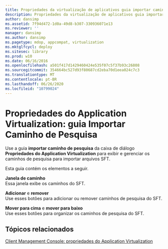 ```yaml
---
title: Propriedades da virtualização de aplicativos guia importar caminho de pesquisa
description: Propriedades da virtualização de aplicativos guia importar caminho de pesquisa
author: dansimp
ms.assetid: 7f94d472-1d0a-49d8-b307-330936071e13
ms.reviewer: ''
manager: dansimp
ms.author: dansimp
ms.pagetype: mdop, appcompat, virtualization
ms.mktglfcycl: deploy
ms.sitesec: library
ms.prod: w10
ms.date: 06/16/2016
ms.openlocfilehash: a501f417d1429460424e535f07c5f37b93c26808
ms.sourcegitcommit: 354664bc527d93f80687cd2eba70d1eea024c7c3
ms.translationtype: MT
ms.contentlocale: pt-BR
ms.lasthandoff: 06/26/2020
ms.locfileid: "10799024"
---
```

# Propriedades do Application Virtualization: guia Importar Caminho de Pesquisa


Use a guia **importar caminho de pesquisa** da caixa de diálogo **Propriedades do Application Virtualization** para exibir e gerenciar os caminhos de pesquisa para importar arquivos SFT.

Esta guia contém os elementos a seguir.

<a href="" id="path-window"></a>**Janela de caminho**  
Essa janela exibe os caminhos do SFT.

<a href="" id="add-and-remove"></a>**Adicionar** e **remover**  
Use esses botões para adicionar ou remover caminhos de pesquisa do SFT.

<a href="" id="move-up-and-move-down"></a>**Mover para cima** e **mover para baixo**  
Use esses botões para organizar os caminhos de pesquisa do SFT.

## Tópicos relacionados


[Client Management Console: propriedades do Application Virtualization](client-management-console-application-virtualization-properties.md)

 

 





